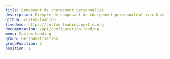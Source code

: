 ```yaml
---
title: Composant de chargement personnalisé
description: Exemple de composant de chargement personnalisé avec Nuxt.js
github: custom-loading
livedemo: https://custom-loading.nuxtjs.org
documentation: /api/configuration-loading
menu: Custom Loading
group: Personnalisation
groupPosition: 2
position: 1
---
```

